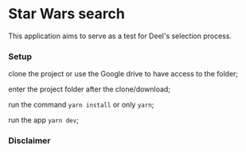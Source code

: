 # Star Wars search

This application aims to serve as a test for Deel's selection process.

### Setup

clone the project or use the Google drive to have access to the folder;

enter the project folder after the clone/download;

run the command `yarn install` or only `yarn`;

run the app `yarn dev`;

### Disclaimer

